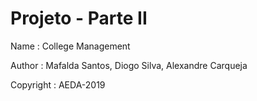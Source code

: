 # Projeto - Parte II
Name        : College Management

Author      : Mafalda Santos, Diogo Silva, Alexandre Carqueja

Copyright   : AEDA-2019
